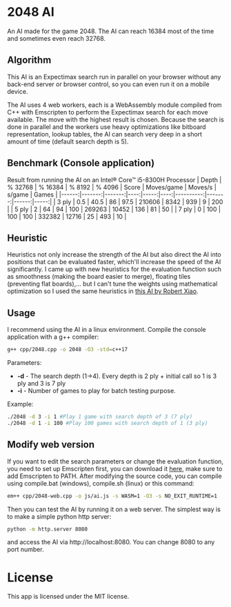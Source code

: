 # 2048 AI
 An AI made for the game 2048.
 The AI can reach 16384 most of the time and sometimes even reach 32768.

## Algorithm
 This AI is an Expectimax search run in parallel on your browser without any back-end server or browser control, so you can even run it on a mobile device.

 The AI uses 4 web workers, each is a WebAssembly module compiled from C++ with Emscripten to perform the Expectimax search for each move available. The move with the highest result is chosen.
 Because the search is done in parallel and the workers use heavy optimizations like bitboard representation, lookup tables, the AI can search very deep in a short amount of time (default search depth is 5).

## Benchmark (Console application)
 Result from running the AI on an Intel® Core™ i5-8300H Processor
 | Depth | % 32768 | % 16384 | % 8192 | % 4096 | Score | Moves/game | Moves/s | s/game | Games |
 |------:|-------:|-------:|----:|-----:|----:|----------:|-------:|------:|-----:|
 | 3 ply | 0.5 | 40.5 | 86 | 97.5 | 210606 | 8342 | 939 | 9 | 200 |
 | 5 ply | 2 | 64 | 94 | 100 | 269263 | 10452 | 136 | 81 | 50 |
 | 7 ply | 0 | 100 | 100 | 100 | 332382 | 12716 | 25 | 493 | 10 |

## Heuristic
 Heuristics not only increase the strength of the AI but also direct the AI into positions that can be evaluated faster, which'll increase the speed of the AI significantly. I came up with new heuristics for the evaluation function such as smoothness (making the board easier to merge), floating tiles (preventing flat boards),... but I can't tune the weights using mathematical optimization so I used the same heuristics in [this AI by Robert Xiao](https://github.com/nneonneo/2048-ai).

## Usage
 I recommend using the AI in a linux environment.
 Compile the console application with a g++ compiler:
```sh
g++ cpp/2048.cpp -o 2048 -O3 -std=c++17
```
 Parameters:
 + **-d** - The search depth (1->4). Every depth is 2 ply + initial call so 1 is 3 ply and 3 is 7 ply
 + **-i** - Number of games to play for batch testing purpose.

 Example:
```sh
./2048 -d 3 -i 1 #Play 1 game with search depth of 3 (7 ply)
./2048 -d 1 -i 100 #Play 100 games with search depth of 1 (3 ply)
```

## Modify web version
 If you want to edit the search parameters or change the evaluation function, you need to set up Emscripten first, you can download it [here](https://emscripten.org/docs/getting_started/downloads.html), make sure to add Emscripten to PATH. After modifying the source code, you can compile using compile.bat (windows), compile.sh (linux) or this command:
```sh
em++ cpp/2048-web.cpp -o js/ai.js -s WASM=1 -O3 -s NO_EXIT_RUNTIME=1
```
 Then you can test the AI by running it on a web server. The simplest way is to make a simple python http server:
```sh
python -m http.server 8080
```
 and access the AI via http://localhost:8080. You can change 8080 to any port number.

# License
 This app is licensed under the MIT license.
